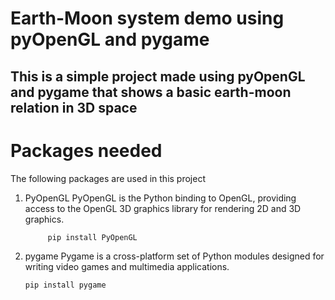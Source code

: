 # Earth-Moon system demo using pyOpenGL and pygame
This is a simple project made using pyOpenGL and pygame that shows a basic earth-moon relation in 3D space
---
# Packages needed
The following packages are used in this project
1. PyOpenGL
     PyOpenGL is the Python binding to OpenGL, providing access to the OpenGL 3D graphics library for rendering 2D and 3D graphics.
     ```
          pip install PyOpenGL
     ```
3. pygame
     Pygame is a cross-platform set of Python modules designed for writing video games and multimedia applications.
   ```
   pip install pygame
  ```
